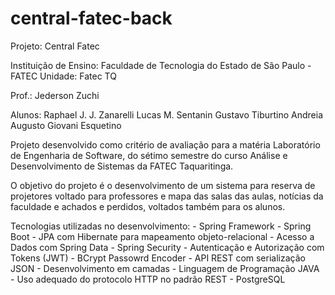 # central-fatec-back

Projeto: Central Fatec

Instituição de Ensino: Faculdade de Tecnologia do Estado de São Paulo - FATEC
Unidade: Fatec TQ

Prof.: Jederson Zuchi

Alunos: Raphael J. J. Zanarelli
        Lucas M. Sentanin
        Gustavo Tiburtino
        Andreia Augusto
        Giovani Esquetino

Projeto desenvolvido como critério de avaliação para a matéria Laboratório de Engenharia de Software, 
do sétimo semestre do curso Análise e Desenvolvimento de Sistemas da FATEC Taquaritinga.

O objetivo do projeto é o desenvolvimento de um sistema para reserva de projetores voltado para professores e
mapa das salas das aulas, notícias da faculdade e achados e perdidos, voltados também para os alunos.

Tecnologias utilizadas no desenvolvimento:
    - Spring Framework
    - Spring Boot
    - JPA com Hibernate para mapeamento objeto-relacional
    - Acesso a Dados com Spring Data
    - Spring Security
    - Autenticação e Autorização com Tokens (JWT)
    - BCrypt Passowrd Encoder
    - API REST com serialização JSON
    - Desenvolvimento em camadas
    - Linguagem de Programação JAVA
    - Uso adequado do protocolo HTTP no padrão REST
    - PostgreSQL
